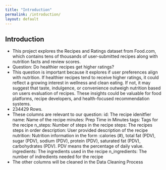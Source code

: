 ```yaml
---
title: "Introduction"
permalink: /introduction/
layout: default
---
```


## Introduction

- This project explores the Recipes and Ratings dataset from Food.com, which contains tens of thousands of user-submitted recipes along with nutrition facts and review scores.
- Question: Do healthier recipes get higher ratings?
- This question is important because it explores if user preferences align with nutrition. If healthier recipes tend to receive higher ratings, it could reflect a growing interest in wellness and clean eating. If not, it may suggest that taste, indulgence, or convenience outweigh nutrition based on users evaluation of recipes. These insights could be valuable for food platforms, recipe developers, and health-focused recommendation systems.
- 234429 Rows.
- These columns are relevant to our question: id: The recipe idenitfier name: Name of the recipe minutes: Prep Time in Minutes tags: Tags for the recipe n_steps: Number of steps in the recipe steps: The recipes steps in order description: User provided description of the recipe nutrition: Nutrition information in the form :calories (#), total fat (PDV), sugar (PDV), sodium (PDV), protein (PDV), saturated fat (PDV), carbohydrates (PDV). PDV means the percentage of daily value. ingredients: The ingredients used in the recipe n_ingredients: The number of indredients needed for the recipe
- The other columns will be cleaned in the Data Cleaning Process